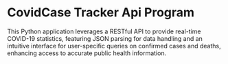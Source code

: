 # CovidCase Tracker Api Program
This Python application leverages a RESTful API to provide real-time COVID-19 statistics, featuring JSON parsing for data handling and an intuitive interface for user-specific queries on confirmed cases and deaths, enhancing access to accurate public health information.
